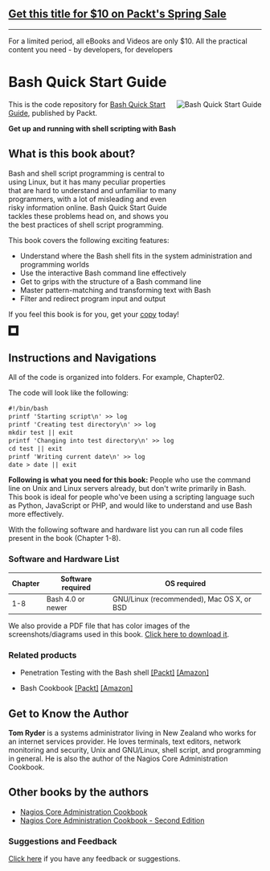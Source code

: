 ## [Get this title for $10 on Packt's Spring Sale](https://www.packt.com/B11471?utm_source=github&utm_medium=packt-github-repo&utm_campaign=spring_10_dollar_2022)
-----
For a limited period, all eBooks and Videos are only $10. All the practical content you need \- by developers, for developers

# Bash Quick Start Guide

<a href="https://www.packtpub.com/virtualization-and-cloud/bash-quick-start-guide?utm_source=github&utm_medium=repository&utm_campaign=9781789538830"><img src="https://www.packtpub.com/sites/default/files/9781789538830.png" alt="Bash Quick Start Guide" height="256px" align="right"></a>

This is the code repository for [Bash Quick Start Guide](https://www.packtpub.com/virtualization-and-cloud/bash-quick-start-guide?utm_source=github&utm_medium=repository&utm_campaign=9781789538830), published by Packt.

**Get up and running with shell scripting with Bash**

## What is this book about?
Bash and shell script programming is central to using Linux, but it has many peculiar properties that are hard to understand and unfamiliar to many programmers, with a lot of misleading and even risky information online. Bash Quick Start Guide tackles these problems head on, and shows you the best practices of shell script programming.

This book covers the following exciting features:
* Understand where the Bash shell fits in the system administration and programming worlds
* Use the interactive Bash command line effectively
* Get to grips with the structure of a Bash command line
* Master pattern-matching and transforming text with Bash
* Filter and redirect program input and output

If you feel this book is for you, get your [copy](https://www.amazon.com/dp/1789538831) today!

<a href="https://www.packtpub.com/?utm_source=github&utm_medium=banner&utm_campaign=GitHubBanner"><img src="https://raw.githubusercontent.com/PacktPublishing/GitHub/master/GitHub.png" 
alt="https://www.packtpub.com/" border="5" /></a>


## Instructions and Navigations
All of the code is organized into folders. For example, Chapter02.

The code will look like the following:
```
#!/bin/bash
printf 'Starting script\n' >> log
printf 'Creating test directory\n' >> log
mkdir test || exit
printf 'Changing into test directory\n' >> log
cd test || exit
printf 'Writing current date\n' >> log
date > date || exit
```

**Following is what you need for this book:**
People who use the command line on Unix and Linux servers already, but don't write primarily in Bash. This book is ideal for people who've been using a scripting language such as Python, JavaScript or PHP, and would like to understand and use Bash more effectively.

With the following software and hardware list you can run all code files present in the book (Chapter 1-8).

### Software and Hardware List

| Chapter  | Software required                   | OS required                               |
| -------- | ------------------------------------| ------------------------------------------|
| 1-8      | Bash 4.0 or newer                   | GNU/Linux (recommended), Mac OS X, or BSD |


We also provide a PDF file that has color images of the screenshots/diagrams used in this book. [Click here to download it](http://www.packtpub.com/sites/default/files/downloads/9781789538830_ColorImages.pdf).

### Related products
* Penetration Testing with the Bash shell [[Packt]](https://www.packtpub.com/networking-and-servers/penetration-testing-bash-shell?utm_source=github&utm_medium=repository&utm_campaign=9781849695107) [[Amazon]](https://www.amazon.com/dp/1849695105)

* Bash Cookbook [[Packt]](https://www.packtpub.com/application-development/bash-cookbook?utm_source=github&utm_medium=repository&utm_campaign=9781788629362) [[Amazon]](https://www.amazon.com/dp/1788629361)

## Get to Know the Author
**Tom Ryder**
is a systems administrator living in New Zealand who works for an internet services provider. He loves terminals, text editors, network monitoring and security, Unix and GNU/Linux, shell script, and programming in general. He is also the author of the Nagios Core Administration Cookbook.

## Other books by the authors
* [Nagios Core Administration Cookbook](https://www.packtpub.com/networking-and-servers/nagios-core-administration-cookbook?utm_source=github&utm_medium=repository&utm_campaign=9781849515566)
* [Nagios Core Administration Cookbook - Second Edition](https://www.packtpub.com/networking-and-servers/nagios-core-administration-cookbook-second-edition?utm_source=github&utm_medium=repository&utm_campaign=9781785889332)

### Suggestions and Feedback
[Click here](https://docs.google.com/forms/d/e/1FAIpQLSdy7dATC6QmEL81FIUuymZ0Wy9vH1jHkvpY57OiMeKGqib_Ow/viewform) if you have any feedback or suggestions.


